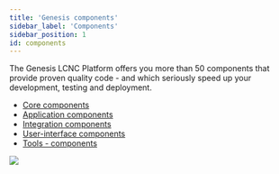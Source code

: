 ```yaml
---
title: 'Genesis components'
sidebar_label: 'Components'
sidebar_position: 1
id: components
---
```



The Genesis LCNC Platform offers you more than 50 components that provide proven quality code - and which seriously speed up your development, testing and deployment.

- [Core components](/reference/components/pre-built-components/core-components/) 
- [Application components](/reference/components/pre-built-components/application-components/)
- [Integration components](/reference/components/pre-built-components/integration-components/)
- [User-interface components](/reference/components/pre-built-components/ui-components/)
- [Tools - components](/reference/developer/tools-components/)

![](/img/component-architecture-02.png)
